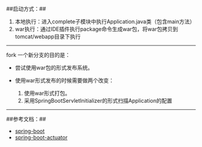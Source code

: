 ##启动方式：##
1. 本地执行：进入complete子模块中执行Application.java类（包含main方法）
2. war执行：通过IDE插件执行package命令生成war包，将war包拷贝到tomcat/webapp目录下执行


----------
fork 一个新分支的目的是：

- 尝试使用war包的形式发布系统。

- 使用war形式发布的时候需要做两个改变：
    1. 使用war形式打包。
    2. 采用SpringBootServletInitializer的形式扫描Application的配置



------------

##参考文档：##
- [spring-boot](http://docs.spring.io/spring-boot/docs/current-SNAPSHOT/reference/htmlsingle/)
- [spring-boot-actuator](https://github.com/spring-projects/spring-boot/blob/master/spring-boot-actuator/src/main/java/org/springframework/boot/actuate/autoconfigure/EndpointWebMvcAutoConfiguration.java?source=c#L117)